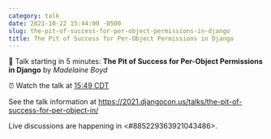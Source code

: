 ```yaml
---
category: talk
date: 2021-10-22 15:44:00 -0500
slug: the-pit-of-success-for-per-object-permissions-in-django
title: The Pit of Success for Per-Object Permissions in Django
---
```


:tada: Talk starting in 5 minutes: **The Pit of Success for Per-Object Permissions in Django** by *Madelaine Boyd*

:alarm_clock: Watch the talk at [15:49 CDT](https://time.is/compare/0349PM_22_October_2021_in_Chicago)

See the talk information at https://2021.djangocon.us/talks/the-pit-of-success-for-per-object-in/

Live discussions are happening in <#885229363921043486>.